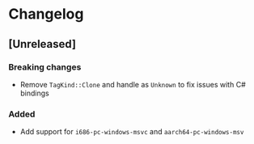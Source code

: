 # Changelog

<!-- All notable changes to this project will be documented in this file. -->

<!-- The format is based on [Keep a Changelog](https://keepachangelog.com/en/1.1.0/), -->
<!-- and this project adheres to [Semantic Versioning](https://semver.org/spec/v2.0.0.html). -->

<!-- Template

## [Unreleased]

### Summary

### Breaking changes

### Changed

### Added

### Fixed

### Removed

### Deprecated

-->

## [Unreleased]

### Breaking changes

* Remove `TagKind::Clone` and handle as `Unknown` to fix issues with C# bindings

### Added

* Add support for `i686-pc-windows-msvc` and `aarch64-pc-windows-msv`

